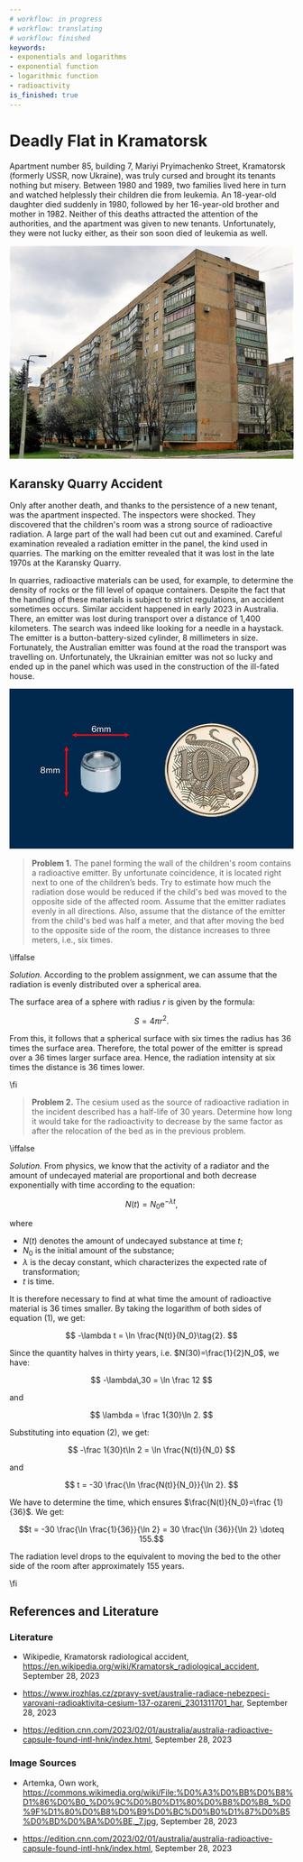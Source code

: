 ```yaml
---
# workflow: in progress
# workflow: translating
# workflow: finished
keywords:
- exponentials and logarithms
- exponential function
- logarithmic function
- radioactivity
is_finished: true
---
```


# Deadly Flat in Kramatorsk

Apartment number 85, building 7, Mariyi Pryimachenko Street, Kramatorsk (formerly USSR, now Ukraine),
was truly cursed and brought its tenants
nothing but misery. Between 1980 and 1989, two families lived here in
turn and watched helplessly their children die from leukemia. An
18-year-old daughter died suddenly in 1980, followed by her 16-year-old brother
and mother in 1982.  Neither of this deaths attracted the attention
of the authorities, and the apartment was given to new tenants. 
Unfortunately, they were not lucky either, as their son soon died of leukemia as well.

![The house in Kramatorsk where mysterious deaths occurred](house_no_7.jpg)

## Karansky Quarry Accident

Only after another death, and thanks to the persistence of a new tenant, was the apartment inspected. The inspectors were shocked. They
discovered that the children's room was a strong source of radioactive
radiation. A large part of the wall had been cut out and
examined. Careful examination revealed a radiation emitter in the
panel, the kind used in quarries. The marking on the emitter revealed
that it was lost in the late 1970s at the Karansky Quarry.


In quarries, radioactive materials can be used, for example, to
determine the density of rocks or the fill level of opaque
containers. Despite the fact that the handling of these materials is
subject to strict regulations, an accident sometimes occurs. Similar
accident happened in early 2023 in
Australia. There, an emitter was lost during transport over a distance of
1,400 kilometers. The search was indeed like looking for a needle in
a haystack. The emitter is a button-battery-sized cylinder, 8
millimeters in size. Fortunately, the Australian emitter was found at
the road the transport was travelling on. Unfortunately, the Ukrainian
emitter was not so lucky and ended up in the panel which was used in
the construction of the ill-fated house.

![A similar type of radiation source lost in 2023 in Australia](australia-capsule-size.png)

> **Problem 1.** The panel forming the wall of the children's room contains
> a radioactive emitter. By unfortunate coincidence, it is located right next to one of the children’s beds. Try to estimate how much the
> radiation dose would be reduced if the child's bed was moved to the
> opposite side of the affected room. Assume that the emitter radiates evenly in all directions. Also, assume that the distance
> of the emitter from the child's bed was half a meter, and that after moving  the
> bed to the opposite side of the room, the distance increases to three
> meters, i.e., six times.

\iffalse

*Solution.* According to the problem assignment, we can assume that the radiation is evenly distributed over
a spherical area.

The surface area of a sphere with radius $r$ is given by the formula: 

$$S = 4 \pi r^2.$$

From this, it follows that a spherical surface with six times the
radius has 36 times the surface area. Therefore, the total power of the emitter
is spread over a 36 times larger surface area. Hence, the
radiation intensity at six times the distance is 36 times lower.

\fi

> **Problem 2.** The cesium used as the source of radioactive radiation
> in the incident described has a half-life of 30 years. Determine how
> long it would take for the radioactivity to decrease by the same
> factor as after the relocation of the bed as in the previous problem.

\iffalse

*Solution.* From physics, we know that the activity of a radiator
and the amount of undecayed material are proportional and both
decrease exponentially with time according to the equation:

$$
N(t) = N_0\mathrm{e}^{-\lambda t},\tag{1}
$$

where

* $N(t)$ denotes the amount of undecayed substance at time $t$;
* $N_0$ is the initial amount of the substance;
* $\lambda$ is the decay constant, which characterizes the expected rate of transformation;
* $t$ is time.

It is therefore necessary to find at what time the amount of radioactive
material is 36 times smaller. By taking the logarithm of both sides of equation (1), we get:

$$
-\lambda t = \ln \frac{N(t)}{N_0}\tag{2}.
$$

Since the quantity halves in thirty years, i.e. $N(30)=\frac{1}{2}N_0$, we have:

$$
-\lambda\,30 = \ln \frac 12
$$

and

$$
\lambda = \frac 1{30}\ln 2.
$$ 

Substituting into equation (2), we get: 

$$
-\frac 1{30}t\ln 2 = \ln \frac{N(t)}{N_0}
$$

and 

$$
t = -30 \frac{\ln \frac{N(t)}{N_0}}{\ln 2}.
$$

We have to determine the time, which ensures $\frac{N(t)}{N_0}=\frac {1}{36}$. We get:

$$t = -30 \frac{\ln \frac{1}{36}}{\ln 2} =
30 \frac{\ln {36}}{\ln 2} \doteq 155.$$

The radiation level drops to the equivalent to moving the bed to the other side of the room after approximately 155 years.

\fi

## References and Literature

### Literature

* Wikipedie, Kramatorsk radiological accident,
  <https://en.wikipedia.org/wiki/Kramatorsk_radiological_accident>,
  September 28, 2023

* <https://www.irozhlas.cz/zpravy-svet/australie-radiace-nebezpeci-varovani-radioaktivita-cesium-137-ozareni_2301311701_har>,
  September 28, 2023

* <https://edition.cnn.com/2023/02/01/australia/australia-radioactive-capsule-found-intl-hnk/index.html>, September 28, 2023

### Image Sources

* Artemka, Own work, <https://commons.wikimedia.org/wiki/File:%D0%A3%D0%BB%D0%B8%D1%86%D0%B0_%D0%9C%D0%B0%D1%80%D0%B8%D0%B8_%D0%9F%D1%80%D0%B8%D0%B9%D0%BC%D0%B0%D1%87%D0%B5%D0%BD%D0%BA%D0%BE,_7.jpg>, September 28, 2023

* <https://edition.cnn.com/2023/02/01/australia/australia-radioactive-capsule-found-intl-hnk/index.html>, September 28, 2023
                                                      


